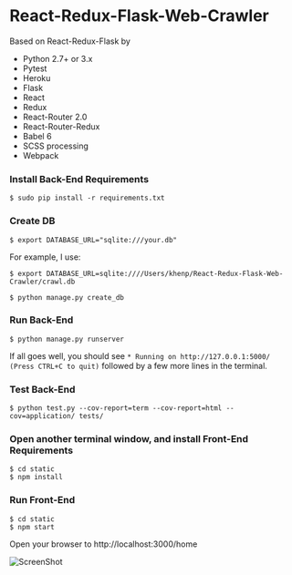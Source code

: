 # React-Redux-Flask-Web-Crawler #

Based on React-Redux-Flask by 

* Python 2.7+ or 3.x
* Pytest
* Heroku
* Flask
* React
* Redux
* React-Router 2.0
* React-Router-Redux
* Babel 6
* SCSS processing
* Webpack


### Install Back-End Requirements 
```
$ sudo pip install -r requirements.txt
```


### Create DB
```
$ export DATABASE_URL="sqlite:///your.db"
```

For example, I use: 
```
$ export DATABASE_URL=sqlite:////Users/khenp/React-Redux-Flask-Web-Crawler/crawl.db
```

```
$ python manage.py create_db
```

### Run Back-End

```
$ python manage.py runserver
```

If all goes well, you should see ```* Running on http://127.0.0.1:5000/ (Press CTRL+C to quit)``` followed by a few more lines in the terminal.

### Test Back-End

```
$ python test.py --cov-report=term --cov-report=html --cov=application/ tests/
```


### Open another terminal window, and install Front-End Requirements
```
$ cd static
$ npm install
```


### Run Front-End

```
$ cd static
$ npm start
```


Open your browser to http://localhost:3000/home 


![ScreenShot](https://raw.github.com/kdog1425/React-Redux-Flask-Web-Crawler/master/web-crawler-screenshot.png)

